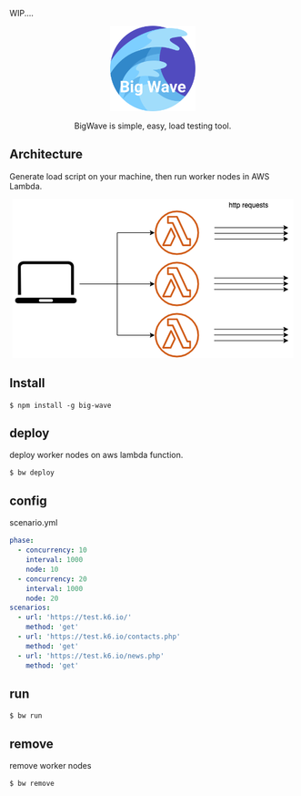 WIP....

<p align="center">
  <img src="./assets/wave.png" width="150" />
</p>
<p align="center">BigWave is simple, easy, load testing tool.</p>

## Architecture

Generate load script on your machine, then run worker nodes in AWS Lambda.

<p align="center">
  <img src="./assets/bigwave-architecture.png" />
</p>

## Install

```
$ npm install -g big-wave
```

## deploy

deploy worker nodes on aws lambda function.

```
$ bw deploy
```

## config

scenario.yml

```yml
phase:
  - concurrency: 10
    interval: 1000
    node: 10
  - concurrency: 20
    interval: 1000
    node: 20
scenarios:
  - url: 'https://test.k6.io/'
    method: 'get'
  - url: 'https://test.k6.io/contacts.php'
    method: 'get'
  - url: 'https://test.k6.io/news.php'
    method: 'get'
```

## run

```
$ bw run
```

## remove

remove worker nodes

```
$ bw remove
```
